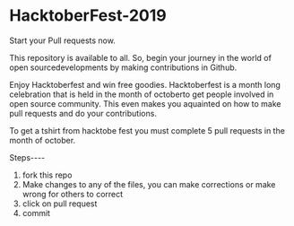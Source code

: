 # HacktoberFest-2019
Start your Pull requests now.

This repository is available to all. So, begin your journey in the world of open sourcedevelopments by making contributions in Github.

Enjoy Hacktoberfest and win free goodies.
Hacktoberfest is a month long celebration that is held in the month of octoberto get people involved in open source community.
This even makes you aquainted on how to make pull requests and do your contributions.

To get a tshirt from hacktobe fest you must complete 5 pull requests in the month of october.

Steps----
1. fork this repo
2. Make changes to any of the files, you can make corrections or make wrong for others to correct
3. click on pull request
4. commit
